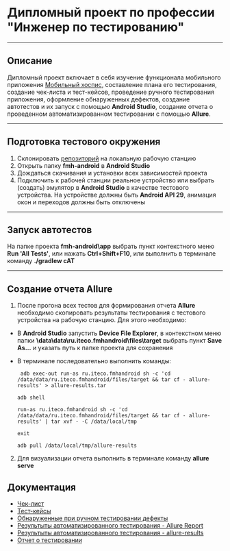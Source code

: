 # Дипломный проект по профессии "Инженер по тестированию"
---

## Описание 

Дипломный проект включает в себя изучение функционала мобильного приложения [Мобильный хоспис](https://github.com/fmh-charity/fmh-android), составление плана его тестирования,
создание чек-листа и тест-кейсов, проведение ручного тестирования приложения, оформление обнаруженных дефектов, создание автотестов и их запуск с помощью **Android Studio**, создание
отчета о проведенном автоматизированном тестировании с помощью **Allure**.

---

## Подготовка тестового окружения

1. Склонировать [репозиторий](https://github.com/EugenyVinogradov/DiplomMiddleQA.git) на локальную рабочую станцию
2. Открыть папку **fmh-android** в **Android Studio**
3. Дождаться скачивания и установки всех зависимостей проекта
4. Подключить к рабочей станции реальное устройство или выбрать (создать) эмулятор в **Android Studio** в качестве тестового устройства. 
На устройстве должны быть **Android API 29**, анимация окон и переходов должны быть отключены

---

## Запуск автотестов

На папке проекта **fmh-android\app** выбрать пункт контекстного меню **Run 'All Tests'**, или нажать **Ctrl+Shift+F10**, или выполнить в терминале команду **./gradlew cAT**

---

## Создание отчета Allure

1. После прогона всех тестов для формирования отчета **Allure** необходимо скопировать результаты тестирования с тестового устройства на рабочую станцию. Для этого необходимо:
  *  В **Android Studio** запустить **Device File Explorer**, в контекстном меню папки **\data\data\ru.iteco.fmhandroid\files\target** выбрать пункт **Save As...** 
     и указать путь к папке проекта для сохранения
  *  В терминале последовательно выполнить команды:
     ```
      adb exec-out run-as ru.iteco.fmhandroid sh -c 'cd /data/data/ru.iteco.fmhandroid/files/target && tar cf - allure-results' > allure-results.tar
     ```

     ```
     adb shell
     ```

     ```
     run-as ru.iteco.fmhandroid sh -c 'cd /data/data/ru.iteco.fmhandroid/files/target && tar cf - allure-results' | tar xvf - -C /data/local/tmp
     ```

     ```
     exit
     ```

     ```
     adb pull /data/local/tmp/allure-results
     ```

2. Для визуализации отчета выполнить в терминале команду **allure serve**

## Документация

* [Чек-лист](https://github.com/EugenyVinogradov/DiplomMiddleQA/blob/main/Check.xlsx)
* [Тест-кейсы](https://github.com/EugenyVinogradov/DiplomMiddleQA/blob/main/Cases.xlsx)
* [Обнаруженные при ручном тестировании дефекты](https://github.com/EugenyVinogradov/DiplomMiddleQA/issues)
* [Результыты автоматизированного тестирования - Allure Report](https://github.com/EugenyVinogradov/DiplomMiddleQA/blob/main/Allure%20Report.png)
* [Результыты автоматизированного тестирования - allure-results](https://github.com/EugenyVinogradov/DiplomMiddleQA/blob/main/allure-results/allure-results.zip)
* [Отчет о тестировании](https://github.com/EugenyVinogradov/DiplomMiddleQA/blob/main/Result.md)
